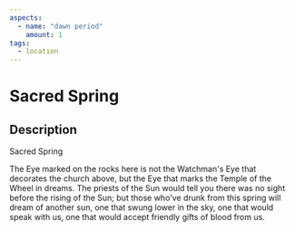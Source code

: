 ```yaml
---
aspects: 
  - name: "dawn period"
    amount: 1
tags:
  - location
---
```


# Sacred Spring

## Description
Sacred Spring

The Eye marked on the rocks here is not the Watchman's Eye that decorates the church above, but the Eye that marks the Temple of the Wheel in dreams. The priests of the Sun would tell you there was no sight before the rising of the Sun; but those who've drunk from this spring will dream of another sun, one that swung lower in the sky, one that would speak with us, one that would accept friendly gifts of blood from us.